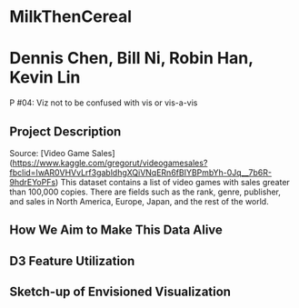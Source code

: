 # MilkThenCereal
# Dennis Chen, Bill Ni, Robin Han, Kevin Lin
P #04: Viz not to be confused with vis or vis-a-vis

## Project Description
Source: [Video Game Sales] (https://www.kaggle.com/gregorut/videogamesales?fbclid=IwAR0VHVvLrf3gabldhgXQiVNqERn6fBIYBPmbYh-0Jq__7b6R-9hdrEYoPFs)
This dataset contains a list of video games with sales greater than 100,000 copies. There are fields such as the rank, genre, publisher, and sales in North America, Europe, Japan, and the rest of the world.
## How We Aim to Make This Data Alive
## D3 Feature Utilization
## Sketch-up of Envisioned Visualization
